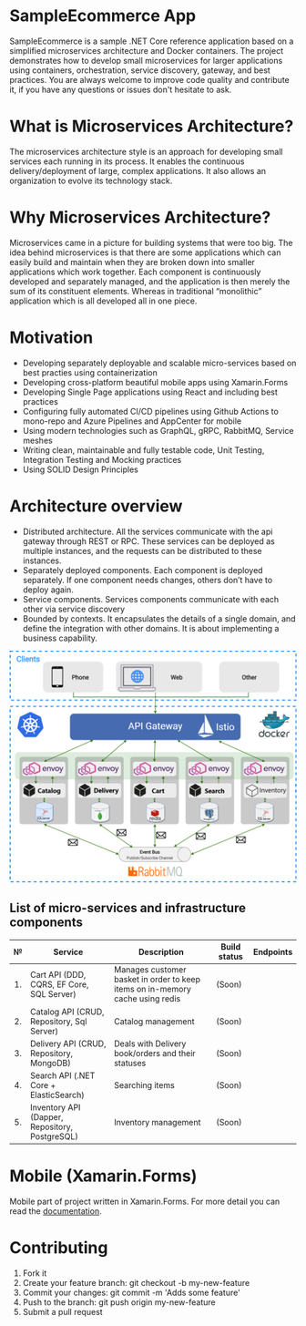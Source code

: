 # SampleEcommerce App 

SampleEcommerce is a sample .NET Core reference application based on a simplified microservices architecture and Docker containers. 
The project demonstrates how to develop small microservices for larger applications using containers, orchestration, service discovery, gateway, and best practices. 
You are always welcome to improve code quality and contribute it, if you have any questions or issues don't hesitate to ask.

# What is Microservices Architecture?

The microservices architecture style is an approach for developing small services each running in its process. It enables the continuous delivery/deployment of large, complex applications. It also allows an organization to evolve its technology stack.

# Why Microservices Architecture?

Microservices came in a picture for building systems that were too big. The idea behind microservices is that there are some applications which can easily build and maintain when they are broken down into smaller applications which work together. Each component is continuously developed and separately managed, and the application is then merely the sum of its constituent elements. Whereas in traditional “monolithic” application which is all developed all in one piece.

# Motivation

- Developing separately deployable and scalable micro-services based on best practies using containerization
- Developing cross-platform beautiful mobile apps using Xamarin.Forms
- Developing Single Page applications using React and including best practices
- Configuring fully automated CI/CD pipelines using Github Actions to mono-repo and Azure Pipelines and AppCenter for mobile
- Using modern technologies such as GraphQL, gRPC, RabbitMQ, Service meshes
- Writing clean, maintainable and fully testable code, Unit Testing, Integration Testing and Mocking practices
- Using SOLID Design Principles

# Architecture overview

- Distributed architecture. All the services communicate with the api gateway through REST or RPC. These services can be deployed as multiple instances, and the requests can be distributed to these instances.
- Separately deployed components. Each component is deployed separately. If one component needs changes, others don’t have to deploy again.
- Service components. Services components communicate with each other via service discovery
- Bounded by contexts. It encapsulates the details of a single domain, and define the integration with other domains. It is about implementing a business capability.

<img src="art/ECommerceArchitecture.png" style="max-width:100%;"/>


## List of micro-services and infrastructure components

<table>
   <thead>
    <tr><th>№</th>
    <th>Service</th>
    <th>Description</th>
    <th>Build status</th>
    <th>Endpoints</th>
  </tr></thead>
  <tbody>
    <tr>
        <td align="center">1.</td>
        <td>Cart API (DDD, CQRS, EF Core, SQL Server)</td>
        <td>Manages customer basket in order to keep items on in-memory cache using redis</td>
        <td>(Soon)</td>
        <td> </td>
    </tr>
    <tr>
        <td align="center">2.</td>
        <td>Catalog API (CRUD, Repository, Sql Server)</td>
        <td>Catalog management  </td>
        <td>(Soon)</td>
        <td></td>
    </tr>    
    <tr>
        <td align="center">3.</td>
        <td>Delivery API (CRUD, Repository, MongoDB)</td>
        <td>Deals with Delivery book/orders and their statuses	</td>
        <td>(Soon)</td>
        <td></td>
    </tr>    
    <tr>
        <td align="center">4.</td>
        <td>Search API (.NET Core + ElasticSearch)</td>
        <td>Searching items </td>
        <td>
           (Soon)
        </td>
        <td></td>
    </tr>    
    <tr>
        <td align="center">5.</td>
        <td>Inventory API (Dapper, Repository, PostgreSQL)</td>
        <td>Inventory management</td>
        <td>
           (Soon)
        </td>
        <td></td>
    </tr>
    </tbody>
    </table>
    
# Mobile (Xamarin.Forms)
Mobile part of project written in Xamarin.Forms. For more detail you can read the 
<a href='https://github.com/Ahror/SampleEcommerce/tree/master/src/Frontend/SampleEcommerce.Moblie'>documentation</a>.

# Contributing

1. Fork it
2. Create your feature branch: git checkout -b my-new-feature
3. Commit your changes: git commit -m 'Adds some feature'
4. Push to the branch: git push origin my-new-feature
5. Submit a pull request
    


